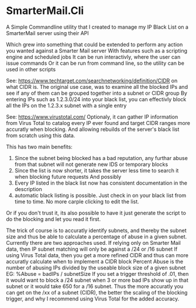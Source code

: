 # SmarterMail.Cli

A Simple Commandline utility that I created to manage my IP Black List on a SmarterMail server using their API

Which grew into something that could be extended to perform any action you wanted against a Smarter Mail server
With features such as a scripting engine and scheduled jobs
It can be run interactivly, where the user can issue commands
Or it can be run from command line, so the utility can be used in other scripts

See: https://www.techtarget.com/searchnetworking/definition/CIDR on what CIDR is.
The original use case, was to examine all the blocked IPs and see if any of them can be grouped together into a subnet or CIDR group
By entering IPs such as 1.2.3.0/24 into your black list, you can effectivly block all the IPs on the 1.2.3.x subnet with a single entry

 
See: https://www.virustotal.com/
Optionaly, it can gather IP information from Virus Total to catalog every IP ever found and target CIDR ranges more accuratly when blocking. 
And allowing rebuilds of the server's black list from scratch using this data. 

This has two main benefits:
1. Since the subnet being blocked has a bad reputation, any furthar abuse from that subnet will not generate new IDS or temporary blocks
2. Since the list is now shorter, it takes the server less time to search it when blocking future requests
And possibly
3. Every IP listed in the black list now has consistent documentation in the description
4. automatic black listing is possible. Just check in on your black list from time to time. No more carple clicking to edit the list.

Or if you don't trust it, its also possible to have it just generate the script to do the blocking and let you read it first.

The trick of course is to accuratly identify subnets, and thereby the subnet size and thus be able to calculate a percentage of abuse in a given subnet.
Currently there are two approaches used.
If relying only on Smarter Mail data, then IP subnet matching will only be against a /24 or /16 subnet
If using Virus Total data, then you get a more refined CIDR and thus can more accuratly calculate when to implement a CIDR block
Percent Abuse is the number of abusing IPs divided by the useable block size of a given subnet EG: %Abuse = badIPs / subnetSize
If you set a trigger threshold of .01, then it would want to block a /24 subnet when 3 or more bad IPs show up in that subnet or it would take 650 for a /16 subnet.
Thus the more accuratly you can get on the /xx of a subnet (CIDR), the better the scaling of the blocking trigger, 
and why I recommend using Virus Total for the added accuracy.

